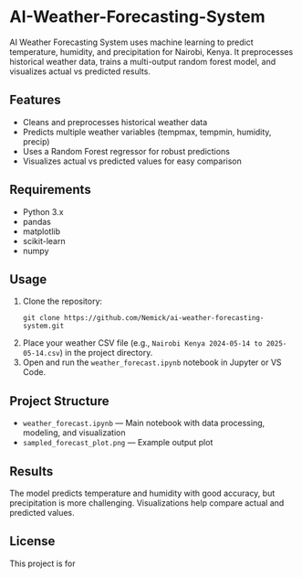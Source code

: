 # AI-Weather-Forecasting-System

AI Weather Forecasting System uses machine learning to predict temperature, humidity, and precipitation for Nairobi, Kenya. It preprocesses historical weather data, trains a multi-output random forest model, and visualizes actual vs predicted results.

## Features

- Cleans and preprocesses historical weather data
- Predicts multiple weather variables (tempmax, tempmin, humidity, precip)
- Uses a Random Forest regressor for robust predictions
- Visualizes actual vs predicted values for easy comparison

## Requirements

- Python 3.x
- pandas
- matplotlib
- scikit-learn
- numpy

## Usage

1. Clone the repository:
   ```
   git clone https://github.com/Nemick/ai-weather-forecasting-system.git
   ```
2. Place your weather CSV file (e.g., `Nairobi Kenya 2024-05-14 to 2025-05-14.csv`) in the project directory.
3. Open and run the `weather_forecast.ipynb` notebook in Jupyter or VS Code.

## Project Structure

- `weather_forecast.ipynb` — Main notebook with data processing, modeling, and visualization
- `sampled_forecast_plot.png` — Example output plot

## Results

The model predicts temperature and humidity with good accuracy, but precipitation is more challenging. Visualizations help compare actual and predicted values.

## License

This project is for
